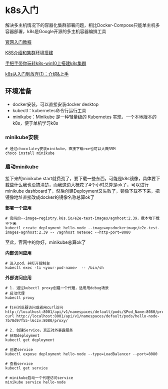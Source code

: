 <!--
 * @Author: mazca z867982005@163.com
 * @Date: 2023-11-06 08:25:52
 * @LastEditors: mazca z867982005@163.com
 * @LastEditTime: 2023-11-06 16:26:55
 * @FilePath: \mmacchao.github.io\docs\前端基建\devOps\k8s.md
 * @Description: 这是默认设置,请设置`customMade`, 打开koroFileHeader查看配置 进行设置: https://github.com/OBKoro1/koro1FileHeader/wiki/%E9%85%8D%E7%BD%AE
-->
# k8s入门

解决多主机情况下的容器化集群部署问题，相比Docker-Compose只能单主机多容器部署，k8s是Google开源的多主机容器编排工具

[官网入门教程](https://kubernetes.io/zh-cn/docs/tutorials/hello-minikube/)

[K8S介绍和集群环境搭建](https://juejin.cn/post/7258469240733614141)

[手把手带你玩转k8s-win10上搭建k8s集群](https://juejin.cn/post/6856407118669742094?searchId=202311061018198200ADBF3F5782B9AB7C)

[k8s从入门到放弃(1)：介绍&上手](https://juejin.cn/post/6844903792882761741)

## 环境准备
- docker安装，可以直接安装docker desktop
- kubectl：kubernetes命令行运行工具
- minikube：Minikube 是一种轻量级的 Kubernetes 实现，一个本地版本的k8s，便于单机学习k8s

### minikube安装
```shell
# 通过chocolatey安装minikube，直接下载exe也可以大概35M
choco install minikube
```

### 启动minikube
接下来的minikube start就费劲了，要下载一些东西，可能是k8s镜像，具体要下载些什么我也没搞清楚，而我这边大概花了4个小时总算是ok了，可以进行minikube dashboard了，然后创建Deployment又失败了，镜像下载不下来，把镜像地址直接改成docker的镜像名称总算ok了

**部署一个应用**
```shell
# 官网的--image=registry.k8s.io/e2e-test-images/agnhost:2.39，我本地下载不下来
kubectl create deployment hello-node --image=opsdockerimage/e2e-test-images-agnhost:2.39 -- /agnhost netexec --http-port=8080
```
至此，官网中的你好，minikube总算ok了

**内部访问应用**
```shell
# 进入pod，并打开控制台
kubectl exec -ti <your-pod-name>  -- /bin/sh
```

**外部访问应用**
```shell
# 1. 通过kubectl proxy创建一个代理，适用用debug场景
# 启动代理
kubectl proxy 

# 打开浏览器访问或者用curl访问http://localhost:8001/api/v1/namespaces/default/pods/$Pod_Name:8080/proxy/
curl http://localhost:8001/api/v1/namespaces/default/pods/hello-node-7b78d97f55-l6czv:8080/proxy/

# 2. 创建Service，真正对外暴露服务
# 获取deployment
kubectl get deployment

# 创建service
kubectl expose deployment hello-node --type=LoadBalancer --port=8080

# 查看service
kubectl get service

# minikube启动一个代理访问service
minikube service hello-node
```



